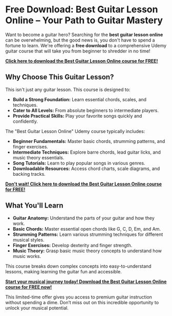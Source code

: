 # Free Download: Best Guitar Lesson Online – Your Path to Guitar Mastery

Want to become a guitar hero? Searching for the **best guitar lesson online** can be overwhelming, but the good news is, you don't have to spend a fortune to learn. We're offering a **free download** to a comprehensive Udemy guitar course that will take you from beginner to shredder in no time!

[**Click here to download the Best Guitar Lesson Online course for FREE!**](https://udemywork.com/best-guitar-lesson-online)

## Why Choose This Guitar Lesson?

This isn't just any guitar lesson. This course is designed to:

*   **Build a Strong Foundation:** Learn essential chords, scales, and techniques.
*   **Cater to All Levels:** From absolute beginners to intermediate players.
*   **Provide Practical Skills:** Play your favorite songs quickly and confidently.

The "Best Guitar Lesson Online" Udemy course typically includes:

*   **Beginner Fundamentals:** Master basic chords, strumming patterns, and finger exercises.
*   **Intermediate Techniques:** Explore barre chords, lead guitar licks, and music theory essentials.
*   **Song Tutorials:** Learn to play popular songs in various genres.
*   **Downloadable Resources:** Access chord charts, scale diagrams, and backing tracks.

[**Don't wait! Click here to download the Best Guitar Lesson Online course for FREE!**](https://udemywork.com/best-guitar-lesson-online)

## What You'll Learn

*   **Guitar Anatomy:** Understand the parts of your guitar and how they work.
*   **Basic Chords:** Master essential open chords like G, C, D, Em, and Am.
*   **Strumming Patterns:** Learn various strumming techniques for different musical styles.
*   **Finger Exercises:** Develop dexterity and finger strength.
*   **Music Theory:** Grasp basic music theory concepts to understand how music works.

This course breaks down complex concepts into easy-to-understand lessons, making learning the guitar fun and accessible.

[**Start your musical journey today! Download the Best Guitar Lesson Online course for FREE now!**](https://udemywork.com/best-guitar-lesson-online)

This limited-time offer gives you access to premium guitar instruction without spending a dime. Don’t miss out on this incredible opportunity to unlock your musical potential.
